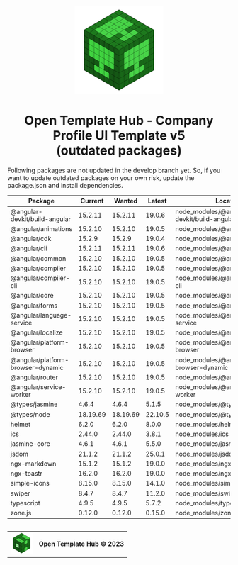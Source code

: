 <p align="center">
  <a href="https://opentemplatehub.com">
    <img src="https://raw.githubusercontent.com/open-template-hub/open-template-hub.github.io/master/assets/logo/ui/web-ui-logo.png" alt="Logo" width=200>
  </a>
</p>


<h1 align="center">
Open Template Hub - Company Profile UI Template v5
  <br/>
(outdated packages)
</h1>

Following packages are not updated in the develop branch yet. So, if you want to update outdated packages on your own risk, update the package.json and install dependencies.

| Package | Current | Wanted | Latest | Location |
| --- | --- | --- | --- | --- |
| @angular-devkit/build-angular | 15.2.11 | 15.2.11 | 19.0.6 | node_modules/@angular-devkit/build-angular |
| @angular/animations | 15.2.10 | 15.2.10 | 19.0.5 | node_modules/@angular/animations |
| @angular/cdk | 15.2.9 | 15.2.9 | 19.0.4 | node_modules/@angular/cdk |
| @angular/cli | 15.2.11 | 15.2.11 | 19.0.6 | node_modules/@angular/cli |
| @angular/common | 15.2.10 | 15.2.10 | 19.0.5 | node_modules/@angular/common |
| @angular/compiler | 15.2.10 | 15.2.10 | 19.0.5 | node_modules/@angular/compiler |
| @angular/compiler-cli | 15.2.10 | 15.2.10 | 19.0.5 | node_modules/@angular/compiler-cli |
| @angular/core | 15.2.10 | 15.2.10 | 19.0.5 | node_modules/@angular/core |
| @angular/forms | 15.2.10 | 15.2.10 | 19.0.5 | node_modules/@angular/forms |
| @angular/language-service | 15.2.10 | 15.2.10 | 19.0.5 | node_modules/@angular/language-service |
| @angular/localize | 15.2.10 | 15.2.10 | 19.0.5 | node_modules/@angular/localize |
| @angular/platform-browser | 15.2.10 | 15.2.10 | 19.0.5 | node_modules/@angular/platform-browser |
| @angular/platform-browser-dynamic | 15.2.10 | 15.2.10 | 19.0.5 | node_modules/@angular/platform-browser-dynamic |
| @angular/router | 15.2.10 | 15.2.10 | 19.0.5 | node_modules/@angular/router |
| @angular/service-worker | 15.2.10 | 15.2.10 | 19.0.5 | node_modules/@angular/service-worker |
| @types/jasmine | 4.6.4 | 4.6.4 | 5.1.5 | node_modules/@types/jasmine |
| @types/node | 18.19.69 | 18.19.69 | 22.10.5 | node_modules/@types/node |
| helmet | 6.2.0 | 6.2.0 | 8.0.0 | node_modules/helmet |
| ics | 2.44.0 | 2.44.0 | 3.8.1 | node_modules/ics |
| jasmine-core | 4.6.1 | 4.6.1 | 5.5.0 | node_modules/jasmine-core |
| jsdom | 21.1.2 | 21.1.2 | 25.0.1 | node_modules/jsdom |
| ngx-markdown | 15.1.2 | 15.1.2 | 19.0.0 | node_modules/ngx-markdown |
| ngx-toastr | 16.2.0 | 16.2.0 | 19.0.0 | node_modules/ngx-toastr |
| simple-icons | 8.15.0 | 8.15.0 | 14.1.0 | node_modules/simple-icons |
| swiper | 8.4.7 | 8.4.7 | 11.2.0 | node_modules/swiper |
| typescript | 4.9.5 | 4.9.5 | 5.7.2 | node_modules/typescript |
| zone.js | 0.12.0 | 0.12.0 | 0.15.0 | node_modules/zone.js |

<table align="right"><tr><td><a href="https://opentemplatehub.com"><img src="https://raw.githubusercontent.com/open-template-hub/open-template-hub.github.io/master/assets/logo/brand-logo.png" width="50px" alt="oth"/></a></td><td><b>Open Template Hub © 2023</b></td></tr></table>

